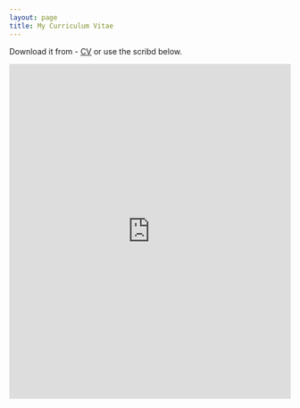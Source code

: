 ```yaml
---
layout: page
title: My Curriculum Vitae
---
```


Download it from - [CV](https://drive.google.com/file/d/10LoeAXDREnFDL6C181iOPCfLH2oVDKlL/view) or use the scribd below.

<iframe class="scribd_iframe_embed" title="Afzal Ahmad Resume" src="https://www.scribd.com/embeds/385458335/content?start_page=1&view_mode=scroll&access_key=key-StF9AgDgbQj3L5ofYmQf&show_recommendations=true" data-auto-height="false" data-aspect-ratio="0.7080062794348508" scrolling="no" id="doc_83240" width="100%" height="600" frameborder="0"></iframe>
